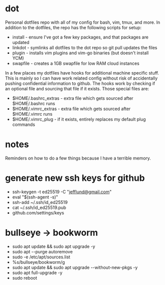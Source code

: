 # dot

Personal dotfiles repo with all of my config for bash, vim, tmux, and more. In
addition to the dotfiles, the repo has the following scripts for setup:

* install - ensure I've got a few key packages, and that packages are updated
* linkdot - symlinks all dotfiles to the dot repo so git pull updates the files
* plugin - installs vim plugins and vim-go binaries (but doesn't install YCM)
* swapfile - creates a 1GB swapfile for low RAM cloud instances

In a few places my dotfiles have hooks for additional machine specific stuff.
This is mainly so I can have work related config without risk of accidentally
pushing confidential information to github. The hooks work by checking if an
optional file and sourcing that file if it exists. Those special files are:

* $HOME/.bashrc_extras - extra file which gets sourced after $HOME/.bashrc runs
* $HOME/.vimrc_extras - extra file which gets sourced after $HOME/.vimrc runs
* $HOME/.vimrc_plug - if it exists, entirely replaces my default plug commands

# notes

Reminders on how to do a few things because I have a terrible memory.

# generate new ssh keys for github

* ssh-keygen -t ed25519 -C "jefflund@gmail.com"
* eval "$(ssh-agent -s)"
* ssh-add ~/.ssh/id_ed25519
* cat ~/.ssh/id_ed25519.pub
* github.com/settings/keys

# bullseye -> bookworm

* sudo apt update && sudo apt upgrade -y
* sudo apt --purge autoremove
* sudo -e /etc/apt/sources.list
* %s/bullseye/bookworm/g
* sudo apt update && sudo apt upgrade --without-new-pkgs -y
* sudo apt full-upgrade -y
* sudo reboot
